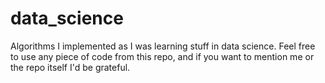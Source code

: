 # data_science
Algorithms I implemented as I was learning stuff in data science. Feel free to use any piece of code from this repo, and if you want to mention me or the repo itself I'd be grateful.
